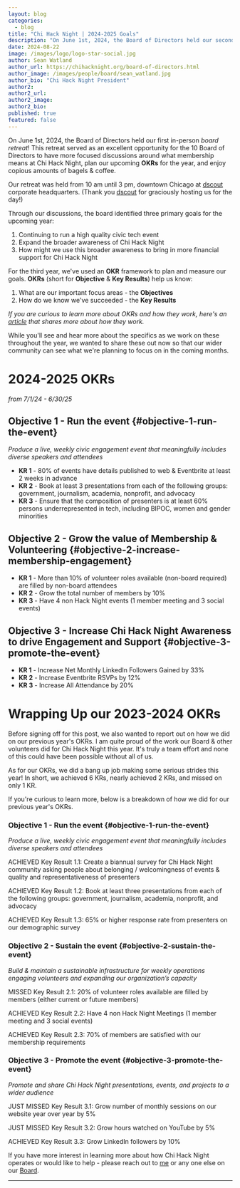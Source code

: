 ```yaml
---
layout: blog
categories: 
  - blog
title: "Chi Hack Night | 2024-2025 Goals"
description: "On June 1st, 2024, the Board of Directors held our second in-person board retreat! This retreat served as an excellent opportunity for the 10 Board of Directors to have more focused discussions around what membership means at Chi Hack Night, plan our upcoming OKRs for the year, and enjoy copious amounts of bagels & coffee."
date: 2024-08-22
image: /images/logo/logo-star-social.jpg
author: Sean Watland
author_url: https://chihacknight.org/board-of-directors.html
author_image: /images/people/board/sean_watland.jpg
author_bio: "Chi Hack Night President"
author2: 
author2_url: 
author2_image: 
author2_bio: 
published: true
featured: false
---
```


On June 1st, 2024, the Board of Directors held our first in-person *board retreat*! This retreat served as an excellent opportunity for the 10 Board of Directors to have more focused discussions around what membership means at Chi Hack Night, plan our upcoming **OKRs** for the year, and enjoy copious amounts of bagels & coffee. 

Our retreat was held from 10 am until 3 pm, downtown Chicago at [dscout](www.dscout.com) corporate headquarters. (Thank you [dscout](www.dscout.com) for graciously hosting us for the day!)

Through our discussions, the board identified three primary goals for the upcoming year: 
1. Continuing to run a high quality civic tech event
2. Expand the broader awareness of Chi Hack Night
3. How might we use this broader awareness to bring in more financial support for Chi Hack Night

For the third year, we've used an **OKR** framework to plan and measure our goals. **OKRs** (short for **Objective** & **Key Results**) help us know: 
1. What are our important focus areas - the **Objectives** 
2. How do we know we've succeeded - the **Key Results**

*If you are curious to learn more about OKRs and how they work, here's an [article](https://www.whatmatters.com/faqs/okr-meaning-definition-example) that shares more about how they work.*

While you'll see and hear more about the specifics as we work on these throughout the year, we wanted to share these out now so that our wider community can see what we're planning to focus on in the coming months. 

# **2024-2025 OKRs**
*from 7/1/24 - 6/30/25*

## **Objective 1 - Run the event** {#objective-1-run-the-event}
_Produce a live, weekly civic engagement event that meaningfully includes diverse speakers and attendees_
* **KR 1** - 80% of events have details published to web & Eventbrite at least 2 weeks in advance
* **KR 2** - Book at least 3 presentations from each of the following groups: government, journalism, academia, nonprofit, and advocacy
* **KR 3** - Ensure that the composition of presenters is at least 60% persons underrepresented in tech, including BIPOC, women and gender minorities

## **Objective 2 - Grow the value of Membership & Volunteering** {#objective-2-increase-membership-engagement}
* **KR 1** - More than 10% of volunteer roles available (non-board required) are filled by non-board attendees
* **KR 2** - Grow the total number of members by 10%
* **KR 3** - Have 4 non Hack Night events (1 member meeting and 3 social events)


## **Objective 3 - Increase Chi Hack Night Awareness to drive Engagement and Support** {#objective-3-promote-the-event}
* **KR 1** - Increase Net Monthly LinkedIn Followers Gained by 33%
* **KR 2** - Increase Eventbrite RSVPs by 12%
* **KR 3** - Increase All Attendance by 20%


# Wrapping Up our 2023-2024 OKRs
Before signing off for this post, we also wanted to report out on how we did on our previous year's OKRs. I am quite proud of the work our Board & other volunteers did for Chi Hack Night this year. It's truly a team effort and none of this could have been possible without all of us. 

As for our OKRs, we did a bang up job making some serious strides this year! In short, we achieved 6 KRs, nearly achieved 2 KRs, and missed on only 1 KR.

If you're curious to learn more, below is a breakdown of how we did for our previous year's OKRs. 

### **Objective 1 - Run the event** {#objective-1-run-the-event}

_Produce a live, weekly civic engagement event that meaningfully includes diverse speakers and attendees_

<span class='label label-success'><i class='fa fa-fw fa-check'></i> ACHIEVED</span> Key Result 1.1: Create a biannual survey for Chi Hack Night community asking people about belonging / welcomingness of events & quality and representativeness of presenters

<span class='label label-success'><i class='fa fa-fw fa-check'></i> ACHIEVED</span> Key Result 1.2: Book at least three presentations from each of the following groups: government, journalism, academia, nonprofit, and advocacy

<span class='label label-success'><i class='fa fa-fw fa-check'></i> ACHIEVED</span> Key Result 1.3: 65% or higher response rate from presenters on our demographic survey


### **Objective 2 - Sustain the event** {#objective-2-sustain-the-event}

_Build & maintain a sustainable infrastructure for weekly operations engaging volunteers and expanding our organization’s capacity_

<span class='label label-danger'><i class='fa fa-fw fa-times'></i> MISSED</span> Key Result 2.1: 20% of volunteer roles available are filled by members (either current or future members)

<span class='label label-success'><i class='fa fa-fw fa-check'></i> ACHIEVED</span> Key Result 2.2: Have 4 non Hack Night Meetings (1 member meeting and 3 social events)

<span class='label label-success'><i class='fa fa-fw fa-check'></i> ACHIEVED</span> Key Result 2.3: 70% of members are satisfied with our membership requirements


### **Objective 3 - Promote the event** {#objective-3-promote-the-event}

_Promote and share Chi Hack Night presentations, events, and projects to a wider audience_

<span class='label label-warning'><i class='fa fa-fw fa-minus'></i> JUST MISSED</span> Key Result 3.1: Grow number of monthly sessions on our website year over year by 5%

<span class='label label-warning'><i class='fa fa-fw fa-minus'></i> JUST MISSED</span> Key Result 3.2: Grow hours watched on YouTube by 5%

<span class='label label-success'><i class='fa fa-fw fa-check'></i> ACHIEVED</span> Key Result 3.3: Grow LinkedIn followers by 10%

If you have more interest in learning more about how Chi Hack Night operates or would like to help - please reach out to [me](https://chihacknight.org/board-of-directors/sean-watland) or any one else on our [Board](https://chihacknight.org/board-of-directors). 

---------------------------------------------------------------------------